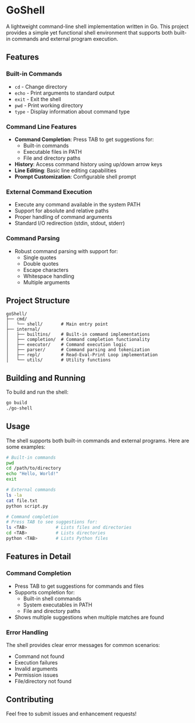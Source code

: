 # GoShell

A lightweight command-line shell implementation written in Go. This project provides a simple yet functional shell environment that supports both built-in commands and external program execution.

## Features

### Built-in Commands

- `cd` - Change directory
- `echo` - Print arguments to standard output
- `exit` - Exit the shell
- `pwd` - Print working directory
- `type` - Display information about command type

### Command Line Features

- **Command Completion**: Press TAB to get suggestions for:
  - Built-in commands
  - Executable files in PATH
  - File and directory paths
- **History**: Access command history using up/down arrow keys
- **Line Editing**: Basic line editing capabilities
- **Prompt Customization**: Configurable shell prompt

### External Command Execution

- Execute any command available in the system PATH
- Support for absolute and relative paths
- Proper handling of command arguments
- Standard I/O redirection (stdin, stdout, stderr)

### Command Parsing

- Robust command parsing with support for:
  - Single quotes
  - Double quotes
  - Escape characters
  - Whitespace handling
  - Multiple arguments

## Project Structure

```
goShell/
├── cmd/
│   └── shell/       # Main entry point
├── internal/
│   ├── builtins/    # Built-in command implementations
│   ├── completion/  # Command completion functionality
│   ├── executor/    # Command execution logic
│   ├── parser/      # Command parsing and tokenization
│   ├── repl/        # Read-Eval-Print Loop implementation
│   └── utils/       # Utility functions
```

## Building and Running

To build and run the shell:

```bash
go build
./go-shell
```

## Usage

The shell supports both built-in commands and external programs. Here are some examples:

```bash
# Built-in commands
pwd
cd /path/to/directory
echo "Hello, World!"
exit

# External commands
ls -la
cat file.txt
python script.py

# Command completion
# Press TAB to see suggestions for:
ls <TAB>           # Lists files and directories
cd <TAB>           # Lists directories
python <TAB>       # Lists Python files
```

## Features in Detail

### Command Completion

- Press TAB to get suggestions for commands and files
- Supports completion for:
  - Built-in shell commands
  - System executables in PATH
  - File and directory paths
- Shows multiple suggestions when multiple matches are found

### Error Handling

The shell provides clear error messages for common scenarios:

- Command not found
- Execution failures
- Invalid arguments
- Permission issues
- File/directory not found

## Contributing

Feel free to submit issues and enhancement requests!
